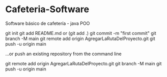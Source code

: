 # Cafeteria-Software
Software básico de cafetería - java POO

git init
git add README.md or (git add .)
git commit -m "first commit"
git branch -M main
git remote add origin AgregarLaRutaDelProyecto.git
git push -u origin main

…or push an existing repository from the command line

git remote add origin AgregarLaRutaDelProyecto.git
git branch -M main
git push -u origin main
